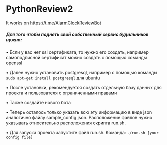 # PythonReview2

It works on https://t.me/AlarmClockReviewBot

##### Для того чтобы поднять свой собственный сервис будильников нужно:

• Если у вас нет ssl сертификата, то нужно его создать, например самоподписной сертификат можно создать с помощью команды openssl

• Далее нужно установить postgresql, например с помощью команды ```sudo apt-get install postgresql``` для ubuntu

• После установки, рекомендуется создать отдельную базу данных для проекта и пользователя с ограниченными правами

• Также создайте нового бота 

• Теперь осталось только указать всю эту информацию в виде json аналогично файлу sample_config.json. 
Расположение файлов нужно указывать относительно расположения скрипта run.sh.

• Для запуска проекта запустите файл run.sh. Команда: ```./run.sh [your config file]```